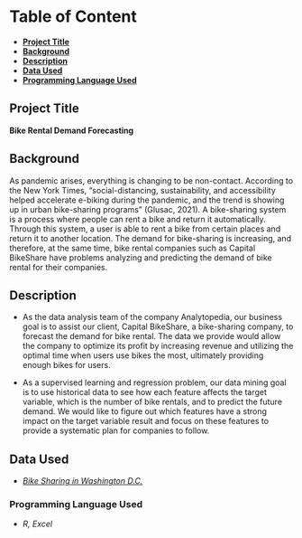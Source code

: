 # **Table of Content**

- [**Project Title**](#Project-Title)
- [**Background**](#Background)
- [**Description**](#Description)
- [**Data Used**](#Data-Used)
- [**Programming Language Used**](#Programming-Language-Used)

## Project Title
**Bike Rental Demand Forecasting**

## Background
As pandemic arises, everything is changing to be non-contact. According to the New York Times, “social-distancing, sustainability, and accessibility helped accelerate e-biking during the pandemic, and the trend is showing up in urban bike-sharing programs” (Glusac, 2021). A bike-sharing system is a process where people can rent a bike and return it automatically. Through this system, a user is able to rent a bike from certain places and return it to another location. The demand for bike-sharing is increasing, and therefore, at the same time, bike rental companies such as Capital BikeShare have problems analyzing and predicting the demand of bike rental for their companies.

## Description
- As the data analysis team of the company Analytopedia, our business goal is to assist our client, Capital BikeShare, a bike-sharing company, to forecast the demand for bike rental. The data we provide would allow the company to optimize its profit by increasing revenue and utilizing the optimal time when users use bikes the most, ultimately providing enough bikes for users.

- As a supervised learning and regression problem, our data mining goal is to use historical data to see how each feature affects the target variable, which is the number of bike rentals, and to predict the future demand. We would like to figure out which features have a strong impact on the target variable result and focus on these features to provide a systematic plan for companies to follow.  

## Data Used
- [*Bike Sharing in Washington D.C.*](https://www.kaggle.com/marklvl/bike-sharing-dataset)


### Programming Language Used
- *R, Excel*

